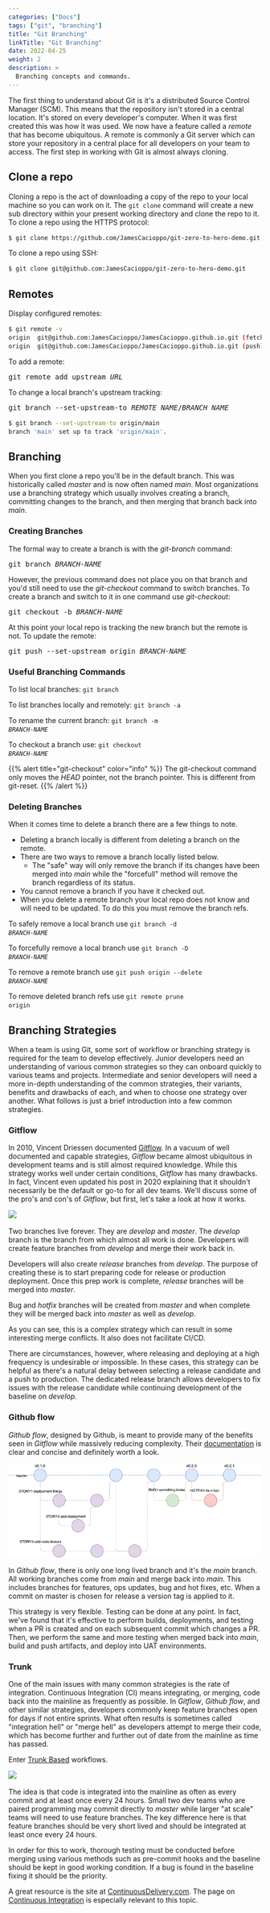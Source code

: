 ```yaml
---
categories: ["Docs"]
tags: ["git", "branching"]
title: "Git Branching"
linkTitle: "Git Branching"
date: 2022-04-25
weight: 2
description: >
  Branching concepts and commands.
---
```


The first thing to understand about Git is it's a distributed Source Control Manager (SCM).  This means that the repository isn't stored in a central location.  It's stored on every developer's computer.  When it was first created this was how it was used.  We now have a feature called a _remote_ that has become ubiquitous.  A remote is commonly a Git server which can store your repository in a central place for all developers on your team to access.  The first step in working with Git is almost always cloning.

## Clone a repo

Cloning a repo is the act of downloading a copy of the repo to your local machine so you can work on it.  The `git clone` command will create a new sub directory within your present working directory and clone the repo to it.  To clone a repo using the HTTPS protocol:
```bash
$ git clone https://github.com/JamesCacioppo/git-zero-to-hero-demo.git
```

To clone a repo using SSH:
```bash
$ git clone git@github.com:JamesCacioppo/git-zero-to-hero-demo.git
```


## Remotes

Display configured remotes:
```bash
$ git remote -v
origin  git@github.com:JamesCacioppo/JamesCacioppo.github.io.git (fetch)
origin  git@github.com:JamesCacioppo/JamesCacioppo.github.io.git (push)
```

To add a remote:
<pre>git remote add upstream <var>URL</var></pre>

To change a local branch's upstream tracking:
<pre>git branch --set-upstream-to <var>REMOTE_NAME</var>/<var>BRANCH_NAME</var></pre>

```bash
$ git branch --set-upstream-to origin/main
branch 'main' set up to track 'origin/main'.
```

## Branching

When you first clone a repo you'll be in the default branch.  This was historically called _master_ and is now often named _main_.  Most organizations use a branching strategy which usually involves creating a branch, committing changes to the branch, and then merging that branch back into _main_.

### Creating Branches
The formal way to create a branch is with the _git-branch_ command:

<pre>git branch <var>BRANCH-NAME</var></pre>

However, the previous command does not place you on that branch and you'd still need to use the _git-checkout_ command to switch branches.  To create a branch and switch to it in one command use _git-checkout_:

<pre>git checkout -b <var>BRANCH-NAME</var></pre>

At this point your local repo is tracking the new branch but the remote is not.  To update the remote:

<pre>git push --set-upstream origin <var>BRANCH-NAME</var></pre>

### Useful Branching Commands
To list local branches: <code>git branch</code>

To list branches locally and remotely: <code>git branch -a</code>

To rename the current branch: <code>git branch -m <var>BRANCH-NAME</var></code>

To checkout a branch use: <code>git checkout <var>BRANCH-NAME</var></code> 

{{% alert title="git-checkout" color="info" %}}
The git-checkout command only moves the _HEAD_ pointer, not the branch pointer.  This is different from git-reset.
{{% /alert %}}

### Deleting Branches
When it comes time to delete a branch there are a few things to note.
* Deleting a branch locally is different from deleting a branch on the remote.
* There are two ways to remove a branch locally listed below.
  * The "safe" way will only remove the branch if its changes have been merged into _main_ while the "forcefull" method will remove the branch regardless of its status.
* You cannot remove a branch if you have it checked out.
* When you delete a remote branch your local repo does not know and will need to be updated.  To do this you must remove the branch refs.

To safely remove a local branch use <code>git branch -d <var>BRANCH-NAME</var></code>

To forcefully remove a local branch use <code>git branch -D <var>BRANCH-NAME</var></code>

To remove a remote branch use <code>git push origin --delete <var>BRANCH-NAME</var></code>

To remove deleted branch refs use <code>git remote prune origin</code>

## Branching Strategies
When a team is using Git, some sort of workflow or branching strategy is required for the team to develop effectively.  Junior developers need an understanding of various common strategies so they can onboard quickly to various teams and projects.  Intermediate and senior developers will need a more in-depth understanding of the common strategies, their variants, benefits and drawbacks of each, and when to choose one strategy over another.  What follows is just a brief introduction into a few common strategies.

### Gitflow
In 2010, Vincent Driessen documented [Gitflow](https://nvie.com/posts/a-successful-git-branching-model/).  In a vacuum of well documented and capable strategies, _Gitflow_ became almost ubiquitous in development teams and is still almost required knowledge.  While this strategy works well under certain conditions, _Gitflow_ has many drawbacks.  In fact, Vincent even updated his post in 2020 explaining that it shouldn't necessarily be the default or go-to for all dev teams.  We'll discuss some of the pro's and con's of _Gitflow_, but first, let's take a look at how it works.

![](https://nvie.com/img/git-model@2x.png)

Two branches live forever.  They are _develop_ and _master_.  The _develop_ branch is the branch from which almost all work is done.  Developers will create feature branches from _develop_ and merge their work back in.

Developers will also create _release_ branches from _develop_.  The purpose of creating these is to start preparing code for release or production deployment.  Once this prep work is complete, _release_ branches will be merged into _master_.

Bug and _hotfix_ branches will be created from _master_ and when complete they will be merged back into _master_ as well as _develop_.

As you can see, this is a complex strategy which can result in some interesting merge conflicts.  It also does not facilitate CI/CD.

There are circumstances, however, where releasing and deploying at a high frequency is undesirable or impossible.  In these cases, this strategy can be helpful as there's a natural delay between selecting a release candidate and a push to production.  The dedicated release branch allows developers to fix issues with the release candidate while continuing development of the baseline on _develop_.

### Github flow
_Github flow_, designed by Github, is meant to provide many of the benefits seen in _Gitflow_ while massively reducing complexity.  Their [documentation](https://docs.github.com/en/get-started/quickstart/github-flow) is clear and concise and definitely worth a look.

![](https://github.com/JamesCacioppo/jimFlow/raw/master/jimFlow.png)

In _Github flow_, there is only one long lived branch and it's the _main_ branch.  All working branches come from _main_ and merge back into _main_.  This includes branches for features, ops updates, bug and hot fixes, etc.  When a commit on master is chosen for release a version tag is applied to it.

This strategy is very flexible.  Testing can be done at any point.  In fact, we've found that it's effective to perform builds, deployments, and testing when a PR is created and on each subsequent commit which changes a PR.  Then, we perform the same and more testing when merged back into _main_, build and push artifacts, and deploy into UAT environments.

### Trunk
One of the main issues with many common strategies is the rate of integration.  Continuous Integration (CI) means integrating, or merging, code back into the mainline as frequently as possible.  In _Gitflow_, _Github flow_, and other similar strategies, developers commonly keep feature branches open for days if not entire sprints.  What often results is sometimes called "integration hell" or "merge hell" as developers attempt to merge their code, which has become further and further out of date from the mainline as time has passed.

Enter [Trunk Based](https://trunkbaseddevelopment.com/) workflows.

![](https://trunkbaseddevelopment.com/trunk1c.png)

The idea is that code is integrated into the mainline as often as every commit and at least once every 24 hours.  Small two dev teams who are paired programming may commit directly to _master_ while larger "at scale" teams will need to use feature branches.  The key difference here is that feature branches should be very short lived and should be integrated at least once every 24 hours.

In order for this to work, thorough testing must be conducted before merging using various methods such as pre-commit hooks and the baseline should be kept in good working condition.  If a bug is found in the baseline fixing it should be the priority.

A great resource is the site at [ContinuousDelivery.com](https://continuousdelivery.com).  The page on [Continuous Integration](https://continuousdelivery.com/foundations/continuous-integration/) is especially relevant to this topic.
